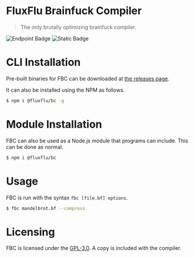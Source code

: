 # FluxFlu Brainfuck Compiler
> The only brutally optimizing brainfuck compiler.

![Endpoint Badge](https://img.shields.io/npm/dt/fbc)
![Static Badge](https://img.shields.io/badge/License-GPL--3.0-blue)

# CLI Installation
Pre-built binaries for FBC can be downloaded at [the releases page](https://github.com/FluxFlu/fbc/releases/).

It can also be installed using the NPM as follows.

```sh
$ npm i @fluxflu/bc -g
```

# Module Installation
FBC can also be used as a Node.js module that programs can include. This can be done as normal.

```sh
$ npm i @fluxflu/bc
```

# Usage
FBC is run with the syntax `fbc [file.bf] options`.

```sh
$ fbc mandelbrot.bf --compress
```

# Licensing

FBC is licensed under the [GPL-3.0](https://github.com/FluxFlu/fbc/blob/main/LICENSE). A copy is included with the compiler.